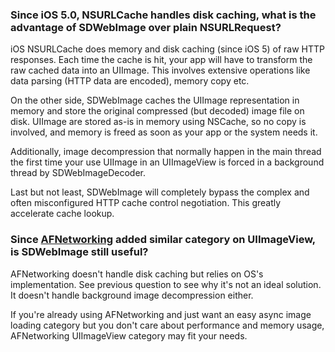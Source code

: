 ### Since iOS 5.0, NSURLCache handles disk caching, what is the advantage of SDWebImage over plain NSURLRequest?

iOS NSURLCache does memory and disk caching (since iOS 5) of raw HTTP responses. Each time the cache is hit, your app will have to transform the raw cached data into an UIImage. This involves extensive operations like data parsing (HTTP data are encoded), memory copy etc.

On the other side, SDWebImage caches the UIImage representation in memory and store the original compressed (but decoded) image file on disk. UIImage are stored as-is in memory using NSCache, so no copy is involved, and memory is freed as soon as your app or the system needs it.

Additionally, image decompression that normally happen in the main thread the first time your use UIImage in an UIImageView is forced in a background thread by SDWebImageDecoder.

Last but not least, SDWebImage will completely bypass the complex and often misconfigured HTTP cache control negotiation. This greatly accelerate cache lookup.

### Since [AFNetworking](https://github.com/AFNetworking/AFNetworking) added similar category on UIImageView, is SDWebImage still useful?

AFNetworking doesn't handle disk caching but relies on OS's implementation. See previous question to see why it's not an ideal solution. It doesn't handle background image decompression either.

If you're already using AFNetworking and just want an easy async image loading category but you don't care about performance and memory usage, AFNetworking UIImageView category may fit your needs.